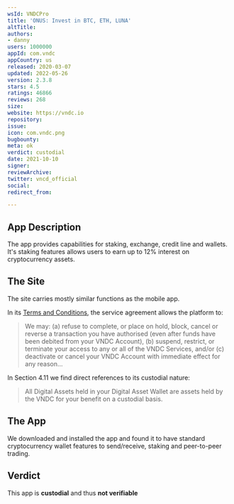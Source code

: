```yaml
---
wsId: VNDCPro
title: 'ONUS: Invest in BTC, ETH, LUNA'
altTitle: 
authors:
- danny
users: 1000000
appId: com.vndc
appCountry: us
released: 2020-03-07
updated: 2022-05-26
version: 2.3.8
stars: 4.5
ratings: 46866
reviews: 268
size: 
website: https://vndc.io
repository: 
issue: 
icon: com.vndc.png
bugbounty: 
meta: ok
verdict: custodial
date: 2021-10-10
signer: 
reviewArchive: 
twitter: vncd_official
social: 
redirect_from: 

---
```


## App Description

The app provides capabilities for staking, exchange, credit line and wallets. It's staking features allows users to earn up to 12% interest on cryptocurrency assets.

## The Site

The site carries mostly similar functions as the mobile app. 

In its [Terms and Conditions](https://vndc.io/en/terms-of-service), the service agreement allows the platform to: 

> We may: (a) refuse to complete, or place on hold, block, cancel or reverse a transaction you have authorised (even after funds have been debited from your VNDC Account), (b) suspend, restrict, or terminate your access to any or all of the VNDC Services, and/or (c) deactivate or cancel your VNDC Account with immediate effect for any reason...

In Section 4.11 we find direct references to its custodial nature:

> All Digital Assets held in your Digital Asset Wallet are assets held by the VNDC for your benefit on a custodial basis.

## The App

We downloaded and installed the app and found it to have standard cryptocurrency wallet features to send/receive, staking and peer-to-peer trading. 

## Verdict

This app is **custodial** and thus **not verifiable**
